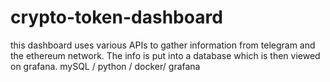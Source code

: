 # crypto-token-dashboard

this dashboard uses various APIs to gather information from telegram and the ethereum network. The info is put into a database which is then viewed on grafana. mySQL / python / docker/ grafana
